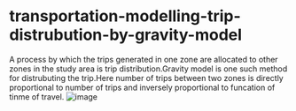 # transportation-modelling-trip-distrubution-by-gravity-model
A process by which the trips generated in one zone are allocated to other zones in the study area is trip distribution.Gravity model is one such method for distrubuting the trip.Here number of trips between two zones is directly proportional to number of trips and inversely proportional to funcation of tinme of travel.
![image](https://github.com/ashish1201/transportation-modelling-trip-distrubution-by-gravity-model/assets/69753800/7916cbfc-86c4-40bd-92a9-d88e5b239ba6)
